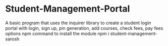 # Student-Management-Portal
A basic program that uses the inquirer library to create a student login portal with login, sign up, pin generation, add courses, check fees, pay fees options
npm command to install the module npm i student-management-sarosh
